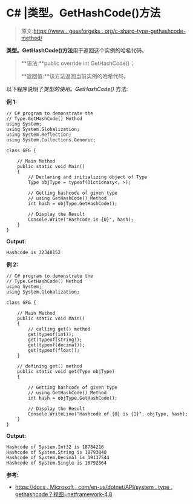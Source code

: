 # C# |类型。GetHashCode()方法

> 原文:[https://www . geesforgeks . org/c-sharp-type-gethashcode-method/](https://www.geeksforgeeks.org/c-sharp-type-gethashcode-method/)

**类型。GetHashCode()方法**用于返回这个实例的哈希代码。

> **语法:**public override int GetHashCode()；
> 
> **返回值:**该方法返回当前实例的哈希代码。

以下程序说明了*类型的使用。GetHashCode()* 方法:

**例 1:**

```
// C# program to demonstrate the
// Type.GetHashCode() Method
using System;
using System.Globalization;
using System.Reflection;
using System.Collections.Generic;

class GFG {

    // Main Method
    public static void Main()
    {
        // Declaring and initializing object of Type
        Type objType = typeof(Dictionary<, >);

        // Getting hashcode of given type
        // using GetHashCode() Method
        int hash = objType.GetHashCode();

        // Display the Result
        Console.Write("Hashcode is {0}", hash);
    }
}
```

**Output:**

```
Hashcode is 32340152

```

**例 2:**

```
// C# program to demonstrate the
// Type.GetHashCode() Method
using System;
using System.Globalization;

class GFG {

    // Main Method
    public static void Main()
    {
        // calling get() method
        get(typeof(int));
        get(typeof(string));
        get(typeof(decimal));
        get(typeof(float));
    }

    // defining get() method
    public static void get(Type objType)
    {

        // Getting hashcode of given type
        // using GetHashCode() Method
        int hash = objType.GetHashCode();

        // Display the Result
        Console.WriteLine("Hashcode of {0} is {1}", objType, hash);
    }
}
```

**Output:**

```
Hashcode of System.Int32 is 18784216
Hashcode of System.String is 18793840
Hashcode of System.Decimal is 19137544
Hashcode of System.Single is 18792864

```

**参考:**

*   [https://docs . Microsoft . com/en-us/dotnet/API/system . type . gethashcode？视图=netframework-4.8](https://docs.microsoft.com/en-us/dotnet/api/system.type.gethashcode?view=netframework-4.8)